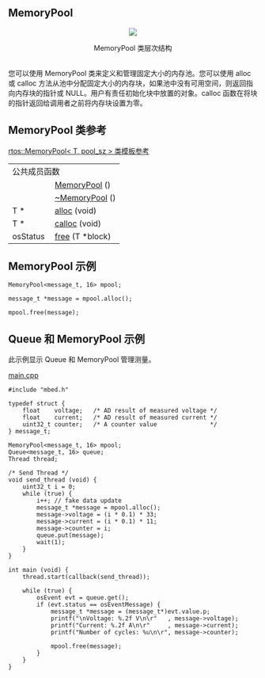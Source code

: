 ## MemoryPool
<div align=center><img src="https://os.mbed.com/docs/v5.9/mbed-os-api-doxy/classrtos_1_1_memory_pool.png">

MemoryPool 类层次结构</div>                                                           
您可以使用 MemoryPool 类来定义和管理固定大小的内存池。您可以使用 alloc 或 calloc 方法从池中分配固定大小的内存块，如果池中没有可用空间，则返回指向内存块的指针或 NULL。用户有责任初始化块中放置的对象。calloc 函数在将块的指针返回给调用者之前将内存块设置为零。

## MemoryPool 类参考
[rtos::MemoryPool< T, pool_sz > 类模板参考](http://os.mbed.com/docs/v5.9/mbed-os-api-doxy/classrtos_1_1_memory_pool.html)

<table><tbody><tr><td colspan="2">公共成员函数</td>
		</tr><tr><td style="vertical-align:top;">&nbsp;</td>
			<td style="vertical-align:bottom;"><a href="http://os.mbed.com/docs/v5.9/mbed-os-api-doxy/classrtos_1_1_memory_pool.html#a9e4dcde12d2da15b809140847263a167" rel="nofollow" target="_blank">MemoryPool</a> ()</td>
		</tr><tr><td style="vertical-align:top;">&nbsp;</td>
			<td style="vertical-align:bottom;"><a href="http://os.mbed.com/docs/v5.9/mbed-os-api-doxy/classrtos_1_1_memory_pool.html#ab4f6cabffa3c2a5c21910d0fd9e4f61c" rel="nofollow" target="_blank">~MemoryPool</a> ()</td>
		</tr><tr><td style="vertical-align:top;">T *&nbsp;</td>
			<td style="vertical-align:bottom;"><a href="http://os.mbed.com/docs/v5.9/mbed-os-api-doxy/classrtos_1_1_memory_pool.html#a1442610d3be1ecfc3c65d74deb4da2e7" rel="nofollow" target="_blank">alloc</a> (void)</td>
		</tr><tr><td style="vertical-align:top;">T *&nbsp;</td>
			<td style="vertical-align:bottom;"><a href="http://os.mbed.com/docs/v5.9/mbed-os-api-doxy/classrtos_1_1_memory_pool.html#a70e4472ccd1507f18978013a5736451c" rel="nofollow" target="_blank">calloc</a> (void)</td>
		</tr><tr><td style="vertical-align:top;">osStatus&nbsp;</td>
			<td style="vertical-align:bottom;"><a href="http://os.mbed.com/docs/v5.9/mbed-os-api-doxy/classrtos_1_1_memory_pool.html#af07d428ec2823d4a2a349865db299dc1" rel="nofollow" target="_blank">free</a> (T *block)</td>
		</tr></tbody></table>

## MemoryPool 示例
```
MemoryPool<message_t, 16> mpool;
 
message_t *message = mpool.alloc();
 
mpool.free(message);
```
## Queue 和 MemoryPool 示例
此示例显示 Queue 和 MemoryPool 管理测量。

[main.cpp](https://os.mbed.com/teams/mbed_example/code/rtos_queue/file/0cb43a362538/main.cpp)         
```
#include "mbed.h"
 
typedef struct {
    float    voltage;   /* AD result of measured voltage */
    float    current;   /* AD result of measured current */
    uint32_t counter;   /* A counter value               */
} message_t;
 
MemoryPool<message_t, 16> mpool;
Queue<message_t, 16> queue;
Thread thread;
 
/* Send Thread */
void send_thread (void) {
    uint32_t i = 0;
    while (true) {
        i++; // fake data update
        message_t *message = mpool.alloc();
        message->voltage = (i * 0.1) * 33; 
        message->current = (i * 0.1) * 11;
        message->counter = i;
        queue.put(message);
        wait(1);
    }
}
 
int main (void) {
    thread.start(callback(send_thread));
    
    while (true) {
        osEvent evt = queue.get();
        if (evt.status == osEventMessage) {
            message_t *message = (message_t*)evt.value.p;
            printf("\nVoltage: %.2f V\n\r"   , message->voltage);
            printf("Current: %.2f A\n\r"     , message->current);
            printf("Number of cycles: %u\n\r", message->counter);
            
            mpool.free(message);
        }
    }
}
```